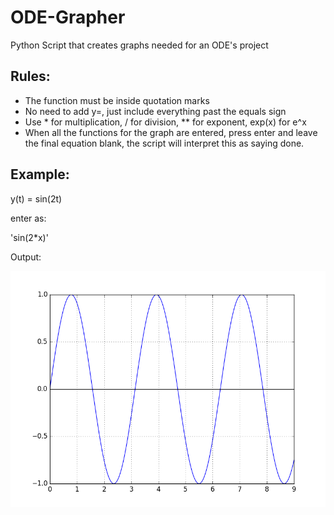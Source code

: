 # ODE-Grapher
Python Script that creates graphs needed for an ODE's project

## Rules:
- The function must be inside quotation marks
- No need to add y=, just include everything past the equals sign
- Use * for multiplication, / for division, \** for exponent, exp(x) for e^x
- When all the functions for the graph are entered, press enter and leave the final equation blank, the script will interpret this as saying done.

## Example:
y(t) = sin(2t)

enter as:

'sin(2*x)'

Output:

![alt tag](https://github.com/EricTweeds/ODE-Grapher/blob/master/example1.png?raw=true)
